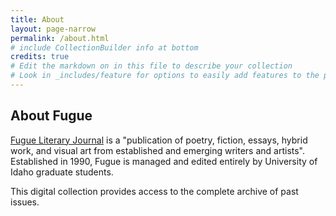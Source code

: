 ```yaml
---
title: About
layout: page-narrow
permalink: /about.html
# include CollectionBuilder info at bottom
credits: true
# Edit the markdown on in this file to describe your collection
# Look in _includes/feature for options to easily add features to the page
---
```


## About Fugue

[Fugue Literary Journal](https://fuguejournal.com/) is a "publication of poetry, fiction, essays, hybrid work, and visual art from established and emerging writers and artists".
Established in 1990, Fugue is managed and edited entirely by University of Idaho graduate students.

This digital collection provides access to the complete archive of past issues. 
